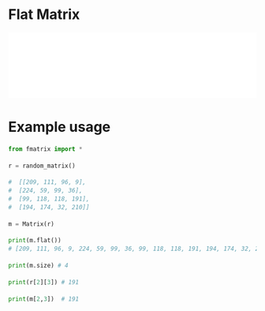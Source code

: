 # Flat Matrix

![](./assets/fmatrix.png)

# Example usage

```python
from fmatrix import *

r = random_matrix()

#  [[209, 111, 96, 9],
#  [224, 59, 99, 36],
#  [99, 118, 118, 191],
#  [194, 174, 32, 210]]

m = Matrix(r)

print(m.flat())
# [209, 111, 96, 9, 224, 59, 99, 36, 99, 118, 118, 191, 194, 174, 32, 210]

print(m.size) # 4

print(r[2][3]) # 191

print(m[2,3])  # 191
```
